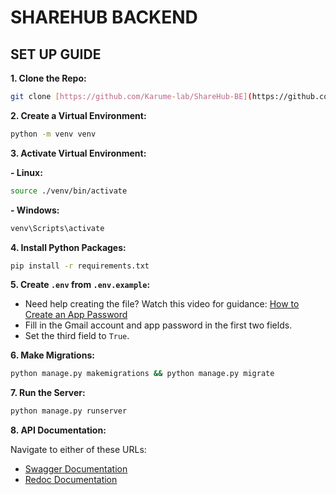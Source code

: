 # SHAREHUB BACKEND

## SET UP GUIDE

**1. Clone the Repo:**

```bash
git clone [https://github.com/Karume-lab/ShareHub-BE](https://github.com/Karume-lab/ShareHub-BE)
```

**2. Create a Virtual Environment:**

```bash
python -m venv venv
```

**3. Activate Virtual Environment:**

**- Linux:**

```bash
source ./venv/bin/activate
```

**- Windows:**

```bash
venv\Scripts\activate
```

**4. Install Python Packages:**

```bash
pip install -r requirements.txt
```

**5. Create `.env` from `.env.example`:**

- Need help creating the file? Watch this video for guidance: [How to Create an App Password](https://www.youtube.com/watch?v=hXiPshHn9Pw&pp=yg93IHRvIGNyZWF0ZSBhcHAgcGFzc3dvcmQgZ29vZ2xl)
- Fill in the Gmail account and app password in the first two fields.
- Set the third field to `True`.

**6. Make Migrations:**

```bash
python manage.py makemigrations && python manage.py migrate
```

**7. Run the Server:**

```bash
python manage.py runserver
```

**8. API Documentation:**

Navigate to either of these URLs:

- [Swagger Documentation](http://127.0.0.1:8000/swagger/)
- [Redoc Documentation](http://127.0.0.1:8000/redoc/)
